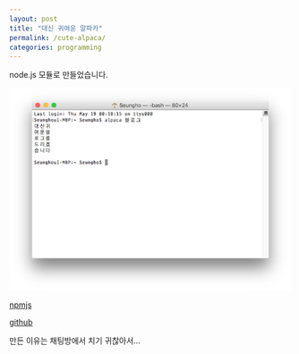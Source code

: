 ```yaml
---
layout: post
title: "대신 귀여운 알파카"
permalink: /cute-alpaca/
categories: programming
---
```

node.js 모듈로 만들었습니다.

<img src="/images/Vkg7vdrMW.png" alt="niceb5y blog" class="w-full">

[npmjs](https://www.npmjs.com/package/cute-alpaca)

[github](https://github.com/niceb5y/cute-alpaca)

만든 이유는 채팅방에서 치기 귀찮아서...
